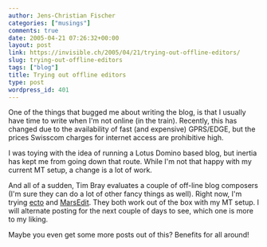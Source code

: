 ```yaml
---
author: Jens-Christian Fischer
categories: ["musings"]
comments: true
date: 2005-04-21 07:26:32+00:00
layout: post
link: https://invisible.ch/2005/04/21/trying-out-offline-editors/
slug: trying-out-offline-editors
tags: ["blog"]
title: Trying out offline editors
type: post
wordpress_id: 401
---
```



One of the things that bugged me about writing the blog, is that I usually have time to write when I'm not online (in the train). Recently, this has changed due to the availability of fast (and expensive) GPRS/EDGE, but the prices Swisscom charges for internet access are prohibitive high.



I was toying with the idea of running a Lotus Domino based blog, but inertia has kept me from going down that route. While I'm not that happy with my current MT setup, a change is a lot of work.



And all of a sudden, Tim Bray evaluates a couple of off-line blog composers (I'm sure they can do a lot of other fancy things as well). Right now, I'm trying [ecto](https://ecto.kung-foo.tv/) and [MarsEdit](https://ranchero.com/). They both work out of the box with my MT setup. I will alternate posting for the next couple of days to see, which one is more to my liking. 



Maybe you even get some more posts out of this? Benefits for all around!  

